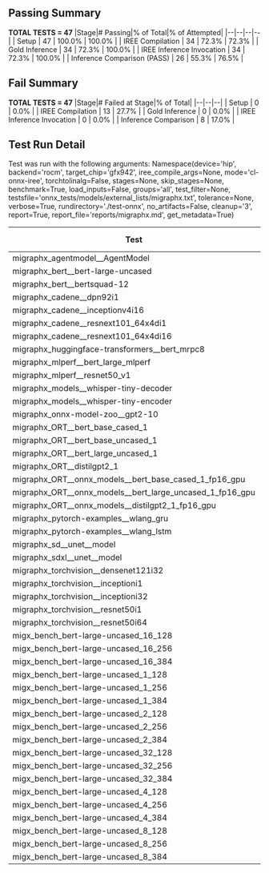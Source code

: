 ## Passing Summary

**TOTAL TESTS = 47**
|Stage|# Passing|% of Total|% of Attempted|
|--|--|--|--|
| Setup | 47 | 100.0% | 100.0% |
| IREE Compilation | 34 | 72.3% | 72.3% |
| Gold Inference | 34 | 72.3% | 100.0% |
| IREE Inference Invocation | 34 | 72.3% | 100.0% |
| Inference Comparison (PASS) | 26 | 55.3% | 76.5% |
## Fail Summary

**TOTAL TESTS = 47**
|Stage|# Failed at Stage|% of Total|
|--|--|--|
| Setup | 0 | 0.0% |
| IREE Compilation | 13 | 27.7% |
| Gold Inference | 0 | 0.0% |
| IREE Inference Invocation | 0 | 0.0% |
| Inference Comparison | 8 | 17.0% |
## Test Run Detail
Test was run with the following arguments:
Namespace(device='hip', backend='rocm', target_chip='gfx942', iree_compile_args=None, mode='cl-onnx-iree', torchtolinalg=False, stages=None, skip_stages=None, benchmark=True, load_inputs=False, groups='all', test_filter=None, testsfile='onnx_tests/models/external_lists/migraphx.txt', tolerance=None, verbose=True, rundirectory='./test-onnx', no_artifacts=False, cleanup='3', report=True, report_file='reports/migraphx.md', get_metadata=True)

| Test | Exit Status | Mean Benchmark Time (ms) | Notes |
|--|--|--|--|
| migraphx_agentmodel__AgentModel | compilation | None | |
| migraphx_bert__bert-large-uncased | PASS | 18.860664679081523 | |
| migraphx_bert__bertsquad-12 | compilation | None | |
| migraphx_cadene__dpn92i1 | compilation | None | |
| migraphx_cadene__inceptionv4i16 | compilation | None | |
| migraphx_cadene__resnext101_64x4di1 | compilation | None | |
| migraphx_cadene__resnext101_64x4di16 | compilation | None | |
| migraphx_huggingface-transformers__bert_mrpc8 | PASS | 6.944618898247161 | |
| migraphx_mlperf__bert_large_mlperf | Numerics | 27.0293517876129 | |
| migraphx_mlperf__resnet50_v1 | Numerics | 6.413828097032133 | |
| migraphx_models__whisper-tiny-decoder | PASS | 42.69084838233539 | |
| migraphx_models__whisper-tiny-encoder | Numerics | 142.59058353879178 | |
| migraphx_onnx-model-zoo__gpt2-10 | compilation | None | |
| migraphx_ORT__bert_base_cased_1 | PASS | 106.10745590557121 | |
| migraphx_ORT__bert_base_uncased_1 | PASS | 105.82458844042516 | |
| migraphx_ORT__bert_large_uncased_1 | PASS | 467.0217755192425 | |
| migraphx_ORT__distilgpt2_1 | PASS | 57.120729860293466 | |
| migraphx_ORT__onnx_models__bert_base_cased_1_fp16_gpu | Numerics | 62.702922610862345 | |
| migraphx_ORT__onnx_models__bert_large_uncased_1_fp16_gpu | Numerics | 268.34729799560995 | |
| migraphx_ORT__onnx_models__distilgpt2_1_fp16_gpu | Numerics | 33.766927014637204 | |
| migraphx_pytorch-examples__wlang_gru | PASS | 17.756881705570283 | |
| migraphx_pytorch-examples__wlang_lstm | PASS | 6.645132949017615 | |
| migraphx_sd__unet__model | import_model | None | |
| migraphx_sdxl__unet__model | import_model | None | |
| migraphx_torchvision__densenet121i32 | compilation | None | |
| migraphx_torchvision__inceptioni1 | PASS | 61.00024442356597 | |
| migraphx_torchvision__inceptioni32 | compilation | None | |
| migraphx_torchvision__resnet50i1 | compilation | None | |
| migraphx_torchvision__resnet50i64 | compilation | None | |
| migx_bench_bert-large-uncased_16_128 | PASS | 31.556336215351504 | |
| migx_bench_bert-large-uncased_16_256 | PASS | 53.39678690040436 | |
| migx_bench_bert-large-uncased_16_384 | Numerics | 69.9300000987326 | |
| migx_bench_bert-large-uncased_1_128 | PASS | 11.92333116682804 | |
| migx_bench_bert-large-uncased_1_256 | PASS | 12.217922539961384 | |
| migx_bench_bert-large-uncased_1_384 | PASS | 19.070820992864252 | |
| migx_bench_bert-large-uncased_2_128 | PASS | 12.896750592908846 | |
| migx_bench_bert-large-uncased_2_256 | PASS | 13.557799539020515 | |
| migx_bench_bert-large-uncased_2_384 | PASS | 20.745038594160338 | |
| migx_bench_bert-large-uncased_32_128 | PASS | 65.64731410154225 | |
| migx_bench_bert-large-uncased_32_256 | PASS | 98.07338242951249 | |
| migx_bench_bert-large-uncased_32_384 | Numerics | 138.76275446188325 | |
| migx_bench_bert-large-uncased_4_128 | PASS | 14.261521520980056 | |
| migx_bench_bert-large-uncased_4_256 | PASS | 16.490931917783303 | |
| migx_bench_bert-large-uncased_4_384 | PASS | 25.921631408970295 | |
| migx_bench_bert-large-uncased_8_128 | PASS | 18.90719974379953 | |
| migx_bench_bert-large-uncased_8_256 | PASS | 26.269108121697272 | |
| migx_bench_bert-large-uncased_8_384 | PASS | 39.19127875512155 | |
